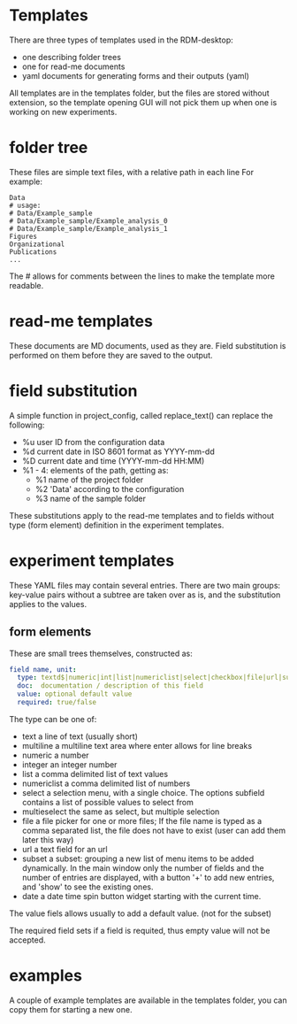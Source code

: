 # Templates
There are three types of templates used in the RDM-desktop:
- one describing folder trees
- one for read-me documents
- yaml documents for generating forms and their outputs (yaml)

All templates are in the templates folder, but the files
are stored without extension, so the template opening GUI will
not pick them up when one is working on new experiments.

# folder tree
These files are simple text files, with a relative path in each line
For example:
```
Data
# usage:
# Data/Example_sample
# Data/Example_sample/Example_analysis_0
# Data/Example_sample/Example_analysis_1
Figures
Organizational
Publications
...
```
The # allows for comments between the lines to make the template
more readable.

# read-me templates
These documents are MD documents, used as they are.
Field substitution is performed on them before they are saved
to the output.

# field substitution
A simple function in project_config, called replace_text() can replace the following:
- %u    user ID from the configuration data
- %d    current date in ISO 8601 format as YYYY-mm-dd
- %D    current date and time (YYYY-mm-dd HH:MM)
- %1 - 4:   elements of the path, getting as:
  - %1      name of the project folder
  - %2      'Data' according to the configuration
  - %3      name of the sample folder

These substitutions apply to the read-me templates and to fields
without type (form element) definition in the experiment templates.

# experiment templates
These YAML files may contain several entries. There are two main groups:
key-value pairs without a subtree are taken over as is, and the substitution
applies to the values.

## form elements
These are small trees themselves, constructed as:

```YAML
field name, unit:
  type: textd$|numeric|int|list|numericlist|select|checkbox|file|url|subset
  doc:  documentation / description of this field
  value: optional default value
  required: true/false
```

The type can be one of:
- text              a line of text (usually short)
- multiline         a multiline text area where enter allows for line breaks
- numeric           a number
- integer           an integer number
- list              a comma delimited list of text values
- numericlist       a comma delimited list of numbers
- select            a selection menu, with a single choice. The options
                    subfield contains a list of possible values to select from
- multieselect      the same as select, but multiple selection
- file              a file picker for one or more files;
                    If the file name is typed as a comma separated list,
                    the file does not have to exist (user can add them later this way)
- url               a text field for an url
- subset            a subset: grouping a new list of menu items to be
                    added dynamically. In the main window only the number
                    of fields and the number of entries are displayed,
                    with a button '+' to add new entries, and 'show'
                    to see the existing ones.
- date              a date time spin button widget starting with the current time.

The value fiels allows usually to add a default value. (not for the
subset)

The required field sets if a field is requited, thus empty value will not
be accepted.

# examples
A couple of example templates are available in the templates folder,
you can copy them for starting a new one.

